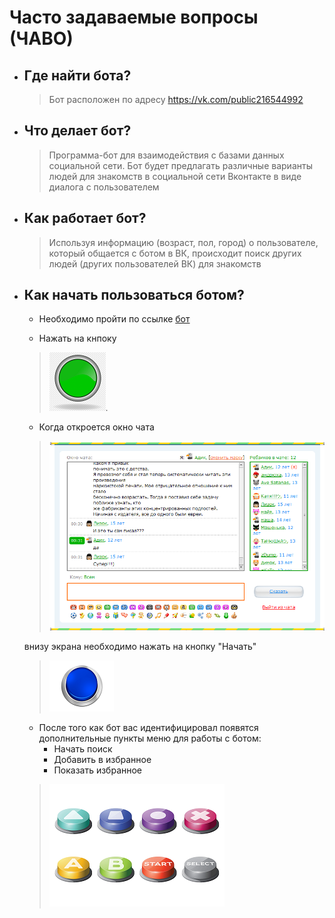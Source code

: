 # Часто задаваемые вопросы (ЧАВО)
* ## Где найти бота?
  >Бот расположен по адресу https://vk.com/public216544992
  
* ## Что делает бот?
  >Программа-бот для взаимодействия с базами данных социальной сети. Бот будет предлагать различные варианты людей для знакомств в социальной сети Вконтакте в виде диалога с пользователем

* ## Как работает бот?
  >Используя информацию (возраст, пол, город) о пользователе, который общается с ботом в ВК, происходит поиск других людей (других пользователей ВК) для знакомств

* ## Как начать пользоваться ботом?
  * Необходимо пройти по ссылке [бот](https://vk.com/public216544992)    
  
  * Нажать на кнпоку 
  
  >![alt-текст](button_mes.png).
  
  * Когда откроется окно чата 
  
  >![alt-текст](chat.png) 
  
  внизу экрана необходимо нажать на кнопку "Начать" 

  >![alt-текст](button_start.png)

  * После того как бот вас идентифицировал появятся дополнительные пункты меню для работы с ботом:
    * Начать поиск
    * Добавить в избранное
    * Показать избранное
  
  >![alt-текст](buttons.png)
